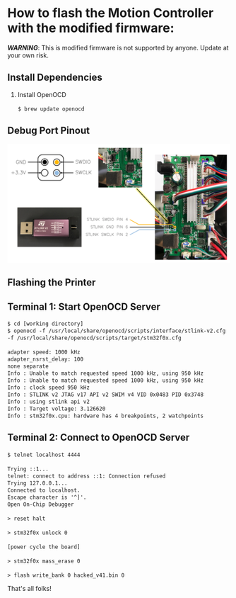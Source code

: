 How to flash the Motion Controller with the modified firmware:
========================================================


***WARNING***: This is modified firmware is not supported by anyone. Update at your own risk.

## Install Dependencies

1. Install OpenOCD

	`$ brew update openocd`


## Debug Port Pinout
<img src="debug_pinout.png">

## Flashing the Printer

Terminal 1: Start OpenOCD Server
------------------------------------------------------------------------------------------------------------------------------
```
$ cd [working directory]
$ openocd -f /usr/local/share/openocd/scripts/interface/stlink-v2.cfg -f /usr/local/share/openocd/scripts/target/stm32f0x.cfg

adapter speed: 1000 kHz
adapter_nsrst_delay: 100
none separate
Info : Unable to match requested speed 1000 kHz, using 950 kHz
Info : Unable to match requested speed 1000 kHz, using 950 kHz
Info : clock speed 950 kHz
Info : STLINK v2 JTAG v17 API v2 SWIM v4 VID 0x0483 PID 0x3748
Info : using stlink api v2
Info : Target voltage: 3.126620
Info : stm32f0x.cpu: hardware has 4 breakpoints, 2 watchpoints
```


Terminal 2: Connect to OpenOCD Server
------------------------------------------------------------------------------------------------------------------------------
```
$ telnet localhost 4444

Trying ::1...
telnet: connect to address ::1: Connection refused
Trying 127.0.0.1...
Connected to localhost.
Escape character is '^]'.
Open On-Chip Debugger

> reset halt

> stm32f0x unlock 0

[power cycle the board]

> stm32f0x mass_erase 0

> flash write_bank 0 hacked_v41.bin 0
```

That's all folks!

